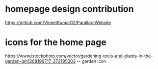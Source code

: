 # homepage design contribution 
https://github.com/VineetKumar02/Parallax-Website 

# icons for the home page
https://www.istockphoto.com/vector/gardening-tools-and-plants-in-the-garden-gm1268196717-372195303 -- garden icon
